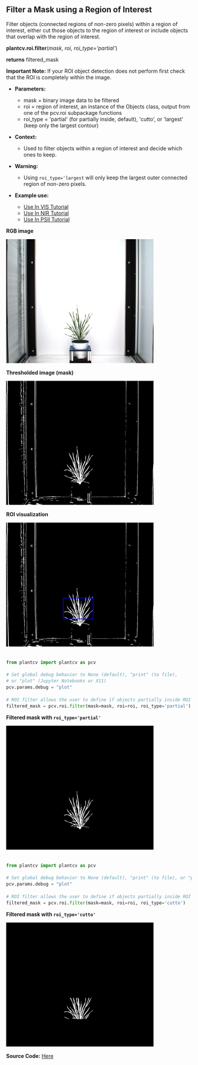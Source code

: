 ## Filter a Mask using a Region of Interest

Filter objects (connected regions of non-zero pixels) within a region of interest, either cut those objects to the region of interest
or include objects that overlap with the region of interest.

**plantcv.roi.filter**(*mask, roi, roi_type='partial'*)

**returns** filtered_mask

**Important Note:** If your ROI object detection does not perform first check that the ROI is
completely within the image.

- **Parameters:**
    - mask = binary image data to be filtered
    - roi = region of interest, an instance of the Objects class, output from one of the pcv.roi subpackage functions
    - roi_type = 'partial' (for partially inside, default), 'cutto', or 'largest' (keep only the largest contour)

- **Context:**
    - Used to filter objects within a region of interest and decide which ones to keep.

- **Warning:**
    - Using `roi_type='largest` will only keep the largest outer connected region of non-zero pixels.

- **Example use:**
    - [Use In VIS Tutorial](tutorials/vis_tutorial.md)
    - [Use In NIR Tutorial](tutorials/nir_tutorial.md)
    - [Use In PSII Tutorial](tutorials/psII_tutorial.md)
    
**RGB image**

![Screenshot](img/documentation_images/roi_filter/rgb_img.png)

**Thresholded image (mask)**

![Screenshot](img/documentation_images/roi_filter/bin_img.png)

**ROI visualization**

![Screenshot](img/documentation_images/roi_filter/roi_img.png)


```python

from plantcv import plantcv as pcv

# Set global debug behavior to None (default), "print" (to file),
# or "plot" (Jupyter Notebooks or X11)
pcv.params.debug = "plot"

# ROI filter allows the user to define if objects partially inside ROI are included or if objects are cut to ROI.
filtered_mask = pcv.roi.filter(mask=mask, roi=roi, roi_type='partial')

```


**Filtered mask with `roi_type='partial'`**

![Screenshot](img/documentation_images/roi_filter/mask_partial.png)

```python

from plantcv import plantcv as pcv

# Set global debug behavior to None (default), "print" (to file), or "plot" (Jupyter Notebooks or X11)
pcv.params.debug = "plot"

# ROI filter allows the user to define if objects partially inside ROI are included or if objects are cut to ROI.
filtered_mask = pcv.roi.filter(mask=mask, roi=roi, roi_type='cutto')
```

**Filtered mask with `roi_type='cutto'`**

![Screenshot](img/documentation_images/roi_filter/mask_cutto.png)


**Source Code:** [Here](https://github.com/danforthcenter/plantcv/blob/main/plantcv/plantcv/roi/roi_methods.py)
